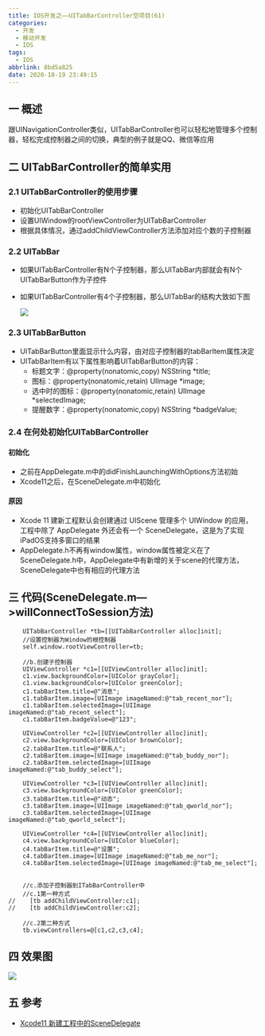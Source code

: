 ```yaml
---
title: IOS开发之——UITabBarController空项目(61)
categories:
  - 开发
  - 移动开发
  - IOS
tags:
  - IOS
abbrlink: 8bd5a825
date: 2020-10-19 23:49:15
---
```

## 一 概述

跟UINavigationController类似，UITabBarController也可以轻松地管理多个控制器，轻松完成控制器之间的切换，典型的例子就是QQ、微信等应用

<!--more-->

## 二 UITabBarController的简单实用
### 2.1 UITabBarController的使用步骤

* 初始化UITabBarController
* 设置UIWindow的rootViewController为UITabBarController
* 根据具体情况，通过addChildViewController方法添加对应个数的子控制器
### 2.2 UITabBar

* 如果UITabBarController有N个子控制器，那么UITabBar内部就会有N个UITabBarButton作为子控件

* 如果UITabBarController有4个子控制器，那么UITabBar的结构大致如下图

  ![][1]
### 2.3 UITabBarButton

* UITabBarButton里面显示什么内容，由对应子控制器的tabBarItem属性决定
* UITabBarItem有以下属性影响着UITabBarButton的内容：
  - 标题文字：@property(nonatomic,copy) NSString *title;
  - 图标：@property(nonatomic,retain) UIImage *image;
  - 选中时的图标：@property(nonatomic,retain) UIImage *selectedImage;
  - 提醒数字：@property(nonatomic,copy) NSString *badgeValue;

### 2.4 在何处初始化UITabBarController

#### 初始化

* 之前在AppDelegate.m中的didFinishLaunchingWithOptions方法初始
* Xcode11之后，在SceneDelegate.m中初始化

#### 原因

* Xcode 11 建新工程默认会创建通过 UIScene 管理多个 UIWindow 的应用，工程中除了 AppDelegate 外还会有一个 SceneDelegate，这是为了实现iPadOS支持多窗口的结果
* AppDelegate.h不再有window属性，window属性被定义在了SceneDelegate.h中，AppDelegate中有新增的关于scene的代理方法，SceneDelegate中也有相应的代理方法

## 三 代码(SceneDelegate.m—>willConnectToSession方法)

```
    UITabBarController *tb=[[UITabBarController alloc]init];
    //设置控制器为Window的根控制器
    self.window.rootViewController=tb;
    
    //b.创建子控制器
    UIViewController *c1=[[UIViewController alloc]init];
    c1.view.backgroundColor=[UIColor grayColor];
    c1.view.backgroundColor=[UIColor greenColor];
    c1.tabBarItem.title=@"消息";
    c1.tabBarItem.image=[UIImage imageNamed:@"tab_recent_nor"];
    c1.tabBarItem.selectedImage=[UIImage imageNamed:@"tab_recent_select"];
    c1.tabBarItem.badgeValue=@"123";
    
    UIViewController *c2=[[UIViewController alloc]init];
    c2.view.backgroundColor=[UIColor brownColor];
    c2.tabBarItem.title=@"联系人";
    c2.tabBarItem.image=[UIImage imageNamed:@"tab_buddy_nor"];
    c2.tabBarItem.selectedImage=[UIImage imageNamed:@"tab_buddy_select"];
    
    UIViewController *c3=[[UIViewController alloc]init];
    c3.view.backgroundColor=[UIColor greenColor];
    c3.tabBarItem.title=@"动态";
    c3.tabBarItem.image=[UIImage imageNamed:@"tab_qworld_nor"];
    c3.tabBarItem.selectedImage=[UIImage imageNamed:@"tab_qworld_select"];
    
    UIViewController *c4=[[UIViewController alloc]init];
    c4.view.backgroundColor=[UIColor blueColor];
    c4.tabBarItem.title=@"设置";
    c4.tabBarItem.image=[UIImage imageNamed:@"tab_me_nor"];
    c4.tabBarItem.selectedImage=[UIImage imageNamed:@"tab_me_select"];
   
    
    //c.添加子控制器到ITabBarController中
    //c.1第一种方式
//    [tb addChildViewController:c1];
//    [tb addChildViewController:c2];
    
    //c.2第二种方式
    tb.viewControllers=@[c1,c2,c3,c4];
```

## 四 效果图

![][2]

## 五 参考

* [Xcode11 新建工程中的SceneDelegate][11]




[1]:https://cdn.jsdelivr.net/gh/PGzxc/CDN@master/blog-ios/ios-uitablebar-uitabbarbutton-relate.png
[2]:https://cdn.jsdelivr.net/gh/PGzxc/CDN@master/blog-ios/ios-uitabbar-controller-yanshi.gif

[11]:https://www.jianshu.com/p/6d6573fbd60b